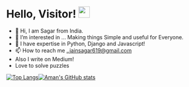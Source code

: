 # Hello, Visitor! <img src="https://raw.githubusercontent.com/MartinHeinz/MartinHeinz/master/wave.gif" width="30px">


- 👋 Hi, I am Sagar from India.
- 👀 I’m interested in ... Making things Simple and useful for Everyone.
- 🌱 I have expertise in Python, Django and Javascript!
- 📫 How to reach me ..jainsagar619@gmail.com
- Also I write on Medium!
- Love to solve puzzles


[![Top Langs](https://github-readme-stats.vercel.app/api/top-langs/?username=amanadastra&show_icons=true&theme=radical)](https://github.com/anuraghazra/github-readme-stats)[![Aman's GitHub stats](https://github-readme-stats.vercel.app/api?username=amanadastra&show_icons=true&theme=radical)](https://github.com/anuraghazra/github-readme-stats)




<!---
AmanAdastra/AmanAdastra is a ✨ special ✨ repository because its `README.md` (this file) appears on your GitHub profile.
You can click the Preview link to take a look at your changes.
--->
